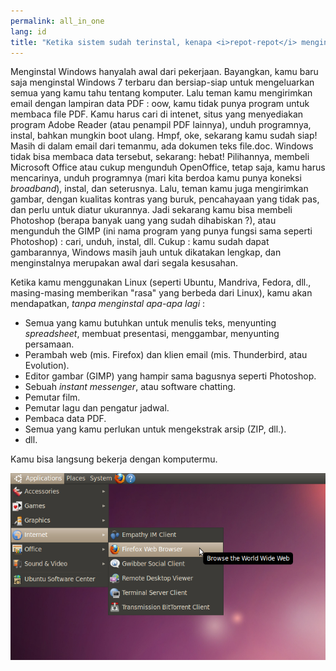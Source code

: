```yaml
---
permalink: all_in_one
lang: id
title: "Ketika sistem sudah terinstal, kenapa <i>repot-repot</i> menginstal yang lain ?"
---
```


Menginstal Windows hanyalah awal dari pekerjaan. Bayangkan, kamu baru saja menginstal Windows 7 terbaru dan bersiap-siap untuk mengeluarkan semua yang kamu tahu tentang komputer. Lalu teman kamu mengirimkan email dengan lampiran data PDF : oow, kamu tidak punya program untuk membaca file PDF. Kamu harus cari di intenet, situs yang menyediakan program Adobe Reader (atau penampil PDF lainnya), unduh programnya, instal, bahkan mungkin boot ulang. Hmpf, oke, sekarang kamu sudah siap! Masih di dalam email dari temanmu, ada dokumen teks file.doc. Windows tidak bisa membaca data tersebut, sekarang: hebat! Pilihannya, membeli Microsoft Office atau cukup mengunduh OpenOffice, tetap saja, kamu harus mencarinya, unduh programnya (mari kita berdoa kamu punya koneksi <i>broadband</i>), instal, dan seterusnya. Lalu, teman kamu juga mengirimkan gambar, dengan kualitas kontras yang buruk, pencahayaan yang tidak pas, dan perlu untuk diatur ukurannya. Jadi sekarang kamu bisa membeli Photoshop (berapa banyak uang yang sudah dihabiskan ?), atau mengunduh the GIMP (ini nama program yang punya fungsi sama seperti Photoshop) : cari, unduh, instal, dll. Cukup : kamu sudah dapat gambarannya, Windows masih jauh untuk dikatakan lengkap, dan menginstalnya merupakan awal dari segala kesusahan.

Ketika kamu menggunakan Linux (seperti Ubuntu, Mandriva, Fedora, dll., masing-masing memberikan "rasa" yang berbeda dari Linux), kamu akan mendapatkan, <i>tanpa menginstal apa-apa lagi</i> :

<ul>

<li>Semua yang kamu butuhkan untuk menulis teks, menyunting <i>spreadsheet</i>, membuat presentasi, menggambar, menyunting persamaan.</li>

<li>Perambah web (mis. Firefox) dan klien email (mis. Thunderbird, atau Evolution).</li>
<li>Editor gambar (GIMP) yang hampir sama bagusnya seperti Photoshop.</li>
<li>Sebuah <i>instant messenger</i>, atau software chatting.</li>
<li>Pemutar film.</li>
<li>Pemutar lagu dan pengatur jadwal.</li>
<li>Pembaca data PDF.</li>
<li>Semua yang kamu perlukan untuk mengekstrak arsip (ZIP, dll.).</li>
<li>dll.</li>
</ul>

<o>Kamu bisa langsung bekerja dengan komputermu.

<img src="/img/app_menu.png" />




